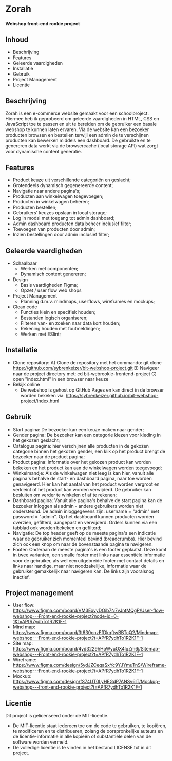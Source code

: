 # Zorah
#### Webshop front-end rookie project

## Inhoud
- Beschrijving
- Features
- Geleerde vaardigheden
- Installatie
- Gebruik
- Project Management
- Licentie

## Beschrijving
Zorah is een e-commerce website gemaakt voor een schoolproject. Hiermee heb ik geprobeerd om geleerde vaardigheden in HTML, CSS en JavaScript toe te passen en uit te bereiden om de gebruiker een basale webshop te kunnen laten ervaren. Via de website kan een bezoeker producten browsen en bestellen terwijl een admin de te verschijnen producten kan bewerken middels een dashboard. De gebruikte en te genereren data werkt via de browsercache (local storage API) wat zorgt voor dynamische content generatie. 

## Features
- Product keuze uit verschillende categoriën en geslacht;
- Grotendeels dynamisch gegenereerde content;
- Navigatie naar andere pagina's;
- Producten aan winkelwagen toegevoegen;
- Producten in winkelwagen beheren;
- Producten bestellen;
- Gebruikers' keuzes opslaan in local storage;
- Log in modal met toegang tot admin dashboard;
- Admin dashboard producten data beheer inclusief filter;
- Toevoegen van producten door admin;
- Inzien bestellingen door admin inclusief filter;

## Geleerde vaardigheden
- Schaalbaar
  - Werken met componenten;
  - Dynamisch content genereren;
- Design
  - Basis vaardigheden Figma;
  - Opzet / user flow web shops
- Project Management
  - Planning d.m.v. mindmaps, userflows, wireframes en mockups;
- Clean code
  - Functies klein en specifiek houden;
  - Bestanden logisch organiseren;
  - Filteren van- en zoeken naar data kort houden;
  - Rekening houden met foutmeldingen;
  - Werken met ESlint;

## Installatie
- Clone repository:
  A) Clone de repository met het commando: git clone https://github.com/sybrenkeizer/bit-webshop-project.git
  B) Navigeer naar de project directory met: cd bit-webrookie-frontend-project
  C) open "index.html" in een browser naar keuze
- Bekijk online
  - De webshop is gehost op GitHub Pages en kan direct in de browser worden bekeken via:
  https://sybrenkeizer.github.io/bit-webshop-project/index.html

## Gebruik
- Start pagina: De bezoeker kan een keuze maken naar gender;
- Gender pagina: De bezoeker kan een categorie kiezen voor kleding in het gekozen geslacht;
- Catalogus pagina: hier verschijnen alle producten in de gekozen categorie binnen het gekozen gender, een klik op het product brengt de bezoeker naar de product pagina;
- Product pagina: informatie over het gekozen product kan worden bekeken en het product kan aan de winkelwagen worden toegevoegd;
- Winkelmandje: Als de winkelwagen niet leeg is kan hier, vanuit alle pagina's behalve de start- en dashboard pagina, naar toe worden genavigeerd. Hier kan het aantal van het product worden vergroot en verkleint of het product kan worden verwijderd. De gebruiker kan besluiten om verder te winkelen of af te rekenen;
- Dashboard pagina: Vanuit alle pagina's behalve de start pagina kan de bezoeker inloggen als admin - andere gebruikers worden niet ondersteund. De admin inloggegevens zijn: username = "admin" met password = "admin". Op het dashboard kunnen producten worden overzien, gefilterd, aangepast en verwijderd. Orders kunnen via een tabblad ook worden bekeken en gefilterd;
- Navigatie: De top header geeft op de meeste pagina's een indicatie waar de gebruiker zich momenteel bevind (breadcrumbs). Hier bevind zich ook een knop om naar de bovenstaande pagina te navigeren. 
- Footer: Onderaan de meeste pagina's is een footer geplaatst. Deze komt in twee varianten, een smalle footer met links naar essentiële informatie voor de gebruiker, als wel een uitgebreide footer met contact details en links naar handige, maar niet noodzakelijke, informatie waar de gebruiker gemakkelijk naar navigeren kan. De links zijn vooralsnog inactief.

## Project management
- User flow: https://www.figma.com/board/VM3ExvyDOib7N7vJntMQgP/User-flow-webshop---Front-end-rookie-project?node-id=0-1&t=APfR7ydhTo1R2K1F-1
- Mind map: https://www.figma.com/board/3t630cnzFfDkqftwBBTcQ2/Mindmap-webshop---Front-end-rookie-project?t=APfR7ydhTo1R2K1F-1
- Site map: https://www.figma.com/board/4yd3229hHoWvuOX4lqZm6j/Sitemap-webshop---Front-end-rookie-project?t=APfR7ydhTo1R2K1F-1
- Wireframe: https://www.figma.com/design/5ydJZCeqaSxYc9YJYmuTnS/Wireframe-webshop---Front-end-rookie-project?t=APfR7ydhTo1R2K1F-1
- Mockup: https://www.figma.com/design/fS74UT0LyHEGdP7ANSv6lT/Mockup-webshop---front-end-rookie-project?t=APfR7ydhTo1R2K1F-1

## Licentie
Dit project is gelicenseerd onder de MIT-licentie. 
- De MIT-licentie staat iedereen toe om de code te gebruiken, te kopiëren, te modificeren en te distribueren, zolang de oorspronkelijke auteurs en de licentie-informatie in alle kopieën of substantiële delen van de software worden vermeld.
- De volledige licentie is te vinden in het bestand LICENSE.txt in dit project.